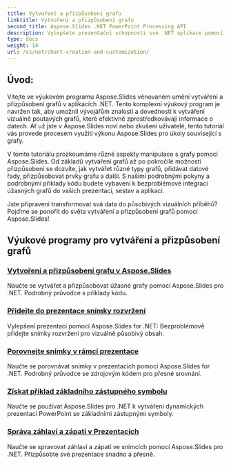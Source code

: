 ```yaml
---
title: Vytvoření a přizpůsobení grafu
linktitle: Vytvoření a přizpůsobení grafu
second_title: Aspose.Slides .NET PowerPoint Processing API
description: Vylepšete prezentační schopnosti své .NET aplikace pomocí Aspose.Slides. Ponořte se do našeho výukového programu o vytváření a přizpůsobení grafů, prozkoumejte podrobné průvodce a příklady kódu.
type: docs
weight: 14
url: /cs/net/chart-creation-and-customization/
---
```


## Úvod:

Vítejte ve výukovém programu Aspose.Slides věnovaném umění vytváření a přizpůsobení grafů v aplikacích .NET. Tento komplexní výukový program je navržen tak, aby umožnil vývojářům znalosti a dovednosti k vytváření vizuálně poutavých grafů, které efektivně zprostředkovávají informace o datech. Ať už jste v Aspose.Slides noví nebo zkušení uživatelé, tento tutoriál vás provede procesem využití výkonu Aspose.Slides pro úkoly související s grafy.

V tomto tutoriálu prozkoumáme různé aspekty manipulace s grafy pomocí Aspose.Slides. Od základů vytváření grafů až po pokročilé možnosti přizpůsobení se dozvíte, jak vytvářet různé typy grafů, přidávat datové řady, přizpůsobovat prvky grafu a další. S našimi podrobnými pokyny a podrobnými příklady kódu budete vybaveni k bezproblémové integraci úžasných grafů do vašich prezentací, sestav a aplikací.

Jste připraveni transformovat svá data do působivých vizuálních příběhů? Pojďme se ponořit do světa vytváření a přizpůsobení grafů pomocí Aspose.Slides!

## Výukové programy pro vytváření a přizpůsobení grafů
### [Vytvoření a přizpůsobení grafu v Aspose.Slides](./chart-creation-and-customization/)
Naučte se vytvářet a přizpůsobovat úžasné grafy pomocí Aspose.Slides pro .NET. Podrobný průvodce s příklady kódu.
### [Přidejte do prezentace snímky rozvržení](./add-layout-slides/)
Vylepšení prezentací pomocí Aspose.Slides for .NET: Bezproblémově přidejte snímky rozvržení pro vizuálně působivý obsah.
### [Porovnejte snímky v rámci prezentace](./check-slides-comparison/)
Naučte se porovnávat snímky v prezentacích pomocí Aspose.Slides for .NET. Podrobný průvodce se zdrojovým kódem pro přesné srovnání.
### [Získat příklad základního zástupného symbolu](./get-base-placeholder-example/)
Naučte se používat Aspose.Slides pro .NET k vytváření dynamických prezentací PowerPoint se základními zástupnými symboly.
### [Správa záhlaví a zápatí v Prezentacích](./header-footer-manager/)
Naučte se spravovat záhlaví a zápatí ve snímcích pomocí Aspose.Slides pro .NET. Přizpůsobte své prezentace snadno a přesně.